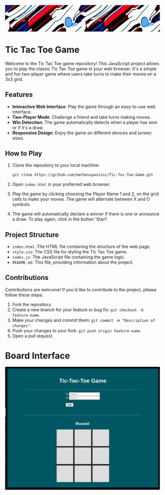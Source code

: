 <img src="https://github.com/matheuspassini/Tic-Toc-Toe-Game/blob/main/images/background.jpeg">

# Tic Tac Toe Game

Welcome to the Tic Tac Toe game repository! This JavaScript project allows you to play the classic Tic Tac Toe game in your web browser. It's a simple and fun two-player game where users take turns to make their moves on a 3x3 grid.

## Features

- **Interactive Web Interface**: Play the game through an easy-to-use web interface.
- **Two-Player Mode**: Challenge a friend and take turns making moves.
- **Win Detection**: The game automatically detects when a player has won or if it's a draw.
- **Responsive Design**: Enjoy the game on different devices and screen sizes.

## How to Play

1. Clone the repository to your local machine:

    ```bash
    git clone https://github.com/matheuspassini/Tic-Toc-Toe-Game.git
    ```

2. Open `index.html` in your preferred web browser.

3. Play the game by clicking choosing the Player Name 1 and 2, on the grid cells to make your moves. The game will alternate between X and O symbols.

4. The game will automatically declare a winner if there is one or announce a draw. To play again, click in the button 'Start'.

## Project Structure

- `index.html`: The HTML file containing the structure of the web page.
- `style.css`: The CSS file for styling the Tic Tac Toe game.
- `index.js`: The JavaScript file containing the game logic.
- `README.md`: This file, providing information about the project.

## Contributions

Contributions are welcome! If you'd like to contribute to the project, please follow these steps:

1. Fork the repository.
2. Create a new branch for your feature or bug fix: `git checkout -b feature-name`.
3. Make your changes and commit them: `git commit -m "Description of changes"`.
4. Push your changes to your fork: `git push origin feature-name`.
5. Open a pull request.

# Board Interface
<img src="images/board.png">
